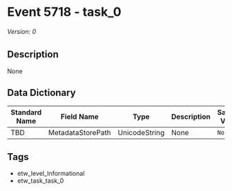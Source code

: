 # Event 5718 - task_0
###### Version: 0

## Description
None

## Data Dictionary
|Standard Name|Field Name|Type|Description|Sample Value|
|---|---|---|---|---|
|TBD|MetadataStorePath|UnicodeString|None|`None`|

## Tags
* etw_level_Informational
* etw_task_task_0